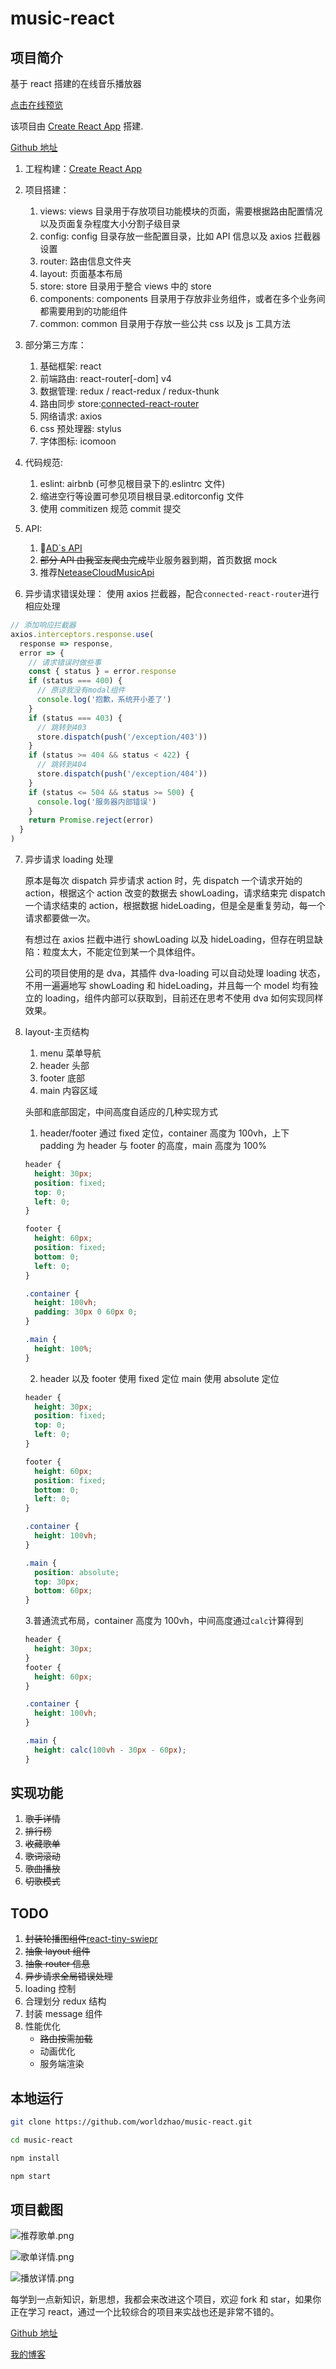 # music-react

## 项目简介

基于 react 搭建的在线音乐播放器

[点击在线预览](http://119.29.241.71)

该项目由 [Create React App](https://github.com/facebookincubator/create-react-app) 搭建.

[Github 地址](https://github.com/worldzhao/music-react)

1.  工程构建：[Create React App](https://github.com/facebookincubator/create-react-app)

2.  项目搭建：

    1.  views: views 目录用于存放项目功能模块的页面，需要根据路由配置情况以及页面复杂程度大小分割子级目录
    2.  config: config 目录存放一些配置目录，比如 API 信息以及 axios 拦截器设置
    3.  router: 路由信息文件夹
    4.  layout: 页面基本布局
    5.  store: store 目录用于整合 views 中的 store
    6.  components: components 目录用于存放非业务组件，或者在多个业务间都需要用到的功能组件
    7.  common: common 目录用于存放一些公共 css 以及 js 工具方法

3.  部分第三方库：

    1.  基础框架: react
    2.  前端路由: react-router[-dom] v4
    3.  数据管理: redux / react-redux / redux-thunk
    4.  路由同步 store:[connected-react-router](https://github.com/supasate/connected-react-router)
    5.  网络请求: axios
    6.  css 预处理器: stylus
    7.  字体图标: icomoon

4.  代码规范:

    1.  eslint: airbnb (可参见根目录下的.eslintrc 文件)
    2.  缩进空行等设置可参见项目根目录.editorconfig 文件
    3.  使用 commitizen 规范 commit 提交

5.  API:

    1.  [AD`s API](https://api.imjad.cn/cloudmusic.md)
    2.  ~~部分 API 由我室友爬虫完成~~毕业服务器到期，首页数据 mock
    3.  推荐[NeteaseCloudMusicApi](https://github.com/agnij/NeteaseCloudMusicApi)

6.  异步请求错误处理：
    使用 axios 拦截器，配合`connected-react-router`进行相应处理

```js
// 添加响应拦截器
axios.interceptors.response.use(
  response => response,
  error => {
    // 请求错误时做些事
    const { status } = error.response
    if (status === 400) {
      // 原谅我没有modal组件
      console.log('抱歉，系统开小差了')
    }
    if (status === 403) {
      // 跳转到403
      store.dispatch(push('/exception/403'))
    }
    if (status >= 404 && status < 422) {
      // 跳转到404
      store.dispatch(push('/exception/404'))
    }
    if (status <= 504 && status >= 500) {
      console.log('服务器内部错误')
    }
    return Promise.reject(error)
  }
)
```

7.  异步请求 loading 处理

    原本是每次 dispatch 异步请求 action 时，先 dispatch 一个请求开始的 action，根据这个 action 改变的数据去 showLoading，请求结束完 dispatch 一个请求结束的 action，根据数据 hideLoading，但是全是重复劳动，每一个请求都要做一次。

    有想过在 axios 拦截中进行 showLoading 以及 hideLoading，但存在明显缺陷：粒度太大，不能定位到某一个具体组件。

    公司的项目使用的是 dva，其插件 dva-loading 可以自动处理 loading 状态，不用一遍遍地写 showLoading 和 hideLoading，并且每一个 model 均有独立的 loading，组件内部可以获取到，目前还在思考不使用 dva 如何实现同样效果。

8.  layout-主页结构

    1.  menu 菜单导航
    2.  header 头部
    3.  footer 底部
    4.  main 内容区域

    头部和底部固定，中间高度自适应的几种实现方式

    1.  header/footer 通过 fixed 定位，container 高度为 100vh，上下 padding 为 header 与 footer 的高度，main 高度为 100%

    ```css
    header {
      height: 30px;
      position: fixed;
      top: 0;
      left: 0;
    }

    footer {
      height: 60px;
      position: fixed;
      bottom: 0;
      left: 0;
    }

    .container {
      height: 100vh;
      padding: 30px 0 60px 0;
    }

    .main {
      height: 100%;
    }
    ```

    2.  header 以及 footer 使用 fixed 定位 main 使用 absolute 定位

    ```css
    header {
      height: 30px;
      position: fixed;
      top: 0;
      left: 0;
    }

    footer {
      height: 60px;
      position: fixed;
      bottom: 0;
      left: 0;
    }

    .container {
      height: 100vh;
    }

    .main {
      position: absolute;
      top: 30px;
      bottom: 60px;
    }
    ```

    3.普通流式布局，container 高度为 100vh，中间高度通过`calc`计算得到

    ```css
    header {
      height: 30px;
    }
    footer {
      height: 60px;
    }

    .container {
      height: 100vh;
    }

    .main {
      height: calc(100vh - 30px - 60px);
    }
    ```

## 实现功能

1.  ~~歌手详情~~
2.  ~~排行榜~~
3.  ~~收藏歌单~~
4.  ~~歌词滚动~~
5.  ~~歌曲播放~~
6.  ~~切歌模式~~

## TODO

1.  ~~封装轮播图组件~~[react-tiny-swiepr](https://github.com/worldzhao/react-tiny-swiper)
2.  ~~抽象 layout 组件~~
3.  ~~抽象 router 信息~~
4.  ~~异步请求全局错误处理~~
5.  loading 控制
6.  合理划分 redux 结构
7.  封装 message 组件
8.  性能优化
    - ~~路由按需加载~~
    - 动画优化
    - 服务端渲染

## 本地运行

```bash
git clone https://github.com/worldzhao/music-react.git

cd music-react

npm install

npm start
```

## 项目截图

![推荐歌单.png](http://upload-images.jianshu.io/upload_images/4869616-d24aa08f95605b93.png?imageMogr2/auto-orient/strip%7CimageView2/2/w/1240)

![歌单详情.png](http://upload-images.jianshu.io/upload_images/4869616-4a367530230faed0.png?imageMogr2/auto-orient/strip%7CimageView2/2/w/1240)

![播放详情.png](https://upload-images.jianshu.io/upload_images/4869616-4adbc1a037a854b6.png?imageMogr2/auto-orient/strip%7CimageView2/2/w/1240)

每学到一点新知识，新思想，我都会来改进这个项目，欢迎 fork 和 star，如果你正在学习 react，通过一个比较综合的项目来实战也还是非常不错的。

[Github 地址](https://github.com/worldzhao/music-react)

[我的博客](https://worldzhao.github.io/archives/)
